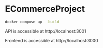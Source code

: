 # ECommerceProject

```bash
docker compose up --build
```

API is accessible at http://localhost:3001

Frontend is accessible at http://localhost:3000
